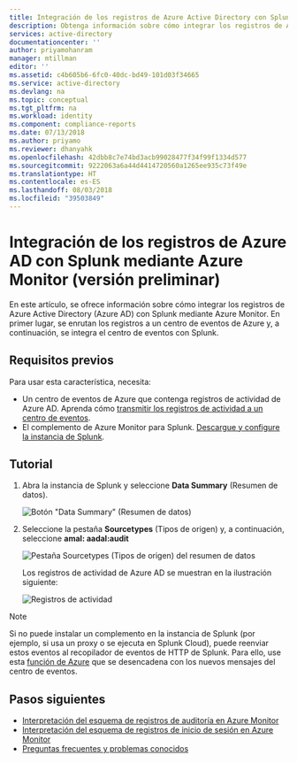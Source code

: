 ```yaml
---
title: Integración de los registros de Azure Active Directory con Splunk mediante Azure Monitor (versión preliminar) | Microsoft Docs
description: Obtenga información sobre cómo integrar los registros de Azure Active Directory con Splunk mediante Azure Monitor (versión preliminar).
services: active-directory
documentationcenter: ''
author: priyamohanram
manager: mtillman
editor: ''
ms.assetid: c4b605b6-6fc0-40dc-bd49-101d03f34665
ms.service: active-directory
ms.devlang: na
ms.topic: conceptual
ms.tgt_pltfrm: na
ms.workload: identity
ms.component: compliance-reports
ms.date: 07/13/2018
ms.author: priyamo
ms.reviewer: dhanyahk
ms.openlocfilehash: 42dbb8c7e74bd3acb99028477f34f99f1334d577
ms.sourcegitcommit: 9222063a6a44d4414720560a1265ee935c73f49e
ms.translationtype: HT
ms.contentlocale: es-ES
ms.lasthandoff: 08/03/2018
ms.locfileid: "39503849"
---
```

# <a name="integrate-azure-ad-logs-with-splunk-by-using-azure-monitor-preview"></a>Integración de los registros de Azure AD con Splunk mediante Azure Monitor (versión preliminar)

En este artículo, se ofrece información sobre cómo integrar los registros de Azure Active Directory (Azure AD) con Splunk mediante Azure Monitor. En primer lugar, se enrutan los registros a un centro de eventos de Azure y, a continuación, se integra el centro de eventos con Splunk.

## <a name="prerequisites"></a>Requisitos previos

Para usar esta característica, necesita:
* Un centro de eventos de Azure que contenga registros de actividad de Azure AD. Aprenda cómo [transmitir los registros de actividad a un centro de eventos](reporting-azure-monitor-diagnostics-azure-event-hub.md). 
* El complemento de Azure Monitor para Splunk. [Descargue y configure la instancia de Splunk](https://github.com/Microsoft/AzureMonitorAddonForSplunk/blob/master/README.md).

## <a name="tutorial"></a>Tutorial 

1. Abra la instancia de Splunk y seleccione **Data Summary** (Resumen de datos).

    ![Botón "Data Summary" (Resumen de datos)](./media/reporting-azure-monitor-diagnostics-splunk-integration/DataSummary.png)

2. Seleccione la pestaña **Sourcetypes** (Tipos de origen) y, a continuación, seleccione **amal: aadal:audit**

    ![Pestaña Sourcetypes (Tipos de origen) del resumen de datos](./media/reporting-azure-monitor-diagnostics-splunk-integration/sourcetypeaadal.png)

    Los registros de actividad de Azure AD se muestran en la ilustración siguiente:

    ![Registros de actividad](./media/reporting-azure-monitor-diagnostics-splunk-integration/activitylogs.png)

> [!NOTE]
> Si no puede instalar un complemento en la instancia de Splunk (por ejemplo, si usa un proxy o se ejecuta en Splunk Cloud), puede reenviar estos eventos al recopilador de eventos de HTTP de Splunk. Para ello, use esta [función de Azure](https://github.com/Microsoft/AzureFunctionforSplunkVS) que se desencadena con los nuevos mensajes del centro de eventos. 
>

## <a name="next-steps"></a>Pasos siguientes

* [Interpretación del esquema de registros de auditoría en Azure Monitor](reporting-azure-monitor-diagnostics-audit-log-schema.md)
* [Interpretación del esquema de registros de inicio de sesión en Azure Monitor](reporting-azure-monitor-diagnostics-sign-in-log-schema.md)
* [Preguntas frecuentes y problemas conocidos](reporting-azure-monitor-diagnostics-overview.md#frequently-asked-questions)
